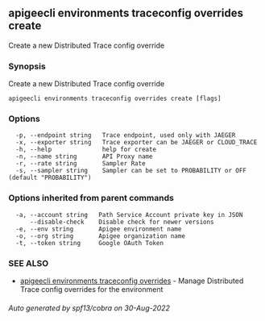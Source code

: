 ## apigeecli environments traceconfig overrides create

Create a new Distributed Trace config override

### Synopsis

Create a new Distributed Trace config override

```
apigeecli environments traceconfig overrides create [flags]
```

### Options

```
  -p, --endpoint string   Trace endpoint, used only with JAEGER
  -x, --exporter string   Trace exporter can be JAEGER or CLOUD_TRACE
  -h, --help              help for create
  -n, --name string       API Proxy name
  -r, --rate string       Sampler Rate
  -s, --sampler string    Sampler can be set to PROBABILITY or OFF (default "PROBABILITY")
```

### Options inherited from parent commands

```
  -a, --account string   Path Service Account private key in JSON
      --disable-check    Disable check for newer versions
  -e, --env string       Apigee environment name
  -o, --org string       Apigee organization name
  -t, --token string     Google OAuth Token
```

### SEE ALSO

* [apigeecli environments traceconfig overrides](apigeecli_environments_traceconfig_overrides.md)	 - Manage Distributed Trace config overrides for the environment

###### Auto generated by spf13/cobra on 30-Aug-2022
